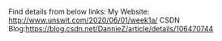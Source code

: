 Find details from below links:
My Website: http://www.unswit.com/2020/06/01/week1a/
CSDN Blog:https://blog.csdn.net/DannieZ/article/details/106470744
